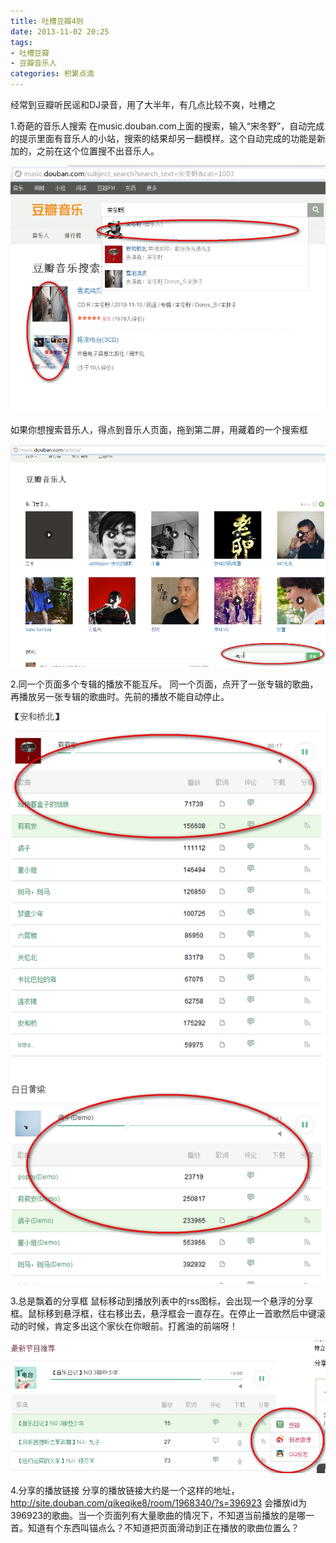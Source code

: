 ```yaml
---
title: 吐槽豆瓣4则
date: 2013-11-02 20:25
tags:
- 吐槽豆瓣
- 豆瓣音乐人
categories: 积累点滴
---
```


经常到豆瓣听民谣和DJ录音，用了大半年，有几点比较不爽，吐槽之

1.奇葩的音乐人搜索
在music.douban.com上面的搜索，输入“宋冬野”，自动完成的提示里面有音乐人的小站，搜索的结果却另一翻模样。这个自动完成的功能是新加的，之前在这个位置搜不出音乐人。

![](/img/201311/2013-10-31_232214.png)

如果你想搜索音乐人，得点到音乐人页面，拖到第二屏，用藏着的一个搜索框

![](/img/201311/2013-10-31_232904.png)

2.同一个页面多个专辑的播放不能互斥。
同一个页面，点开了一张专辑的歌曲，再播放另一张专辑的歌曲时。先前的播放不能自动停止。

![](/img/201311/2013-10-31_232905.png)

3.总是飘着的分享框
鼠标移动到播放列表中的rss图标，会出现一个悬浮的分享框。鼠标移到悬浮框，往右移出去，悬浮框会一直存在。在停止一首歌然后中键滚动的时候，肯定多出这个家伙在你眼前。打酱油的前端呀！

![](/img/201311/2013-10-31_233251.png)

4.分享的播放链接
分享的播放链接大约是一个这样的地址，http://site.douban.com/qikeqike8/room/1968340/?s=396923 会播放id为396923的歌曲。当一个页面列有大量歌曲的情况下，不知道当前播放的是哪一首。知道有个东西叫锚点么？不知道把页面滑动到正在播放的歌曲位置么？